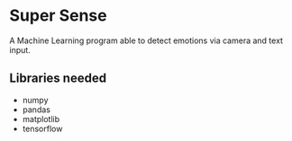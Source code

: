 # Super Sense

A Machine Learning program able to detect emotions via camera and text input.

## Libraries needed

- numpy
- pandas
- matplotlib
- tensorflow